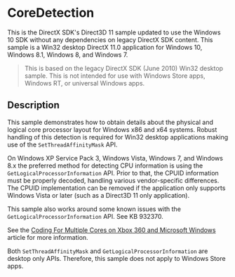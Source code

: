 # CoreDetection

This is the DirectX SDK's Direct3D 11 sample updated to use the Windows 10 SDK without any dependencies on legacy DirectX SDK content. This sample is a Win32 desktop DirectX 11.0 application for Windows 10, Windows 8.1, Windows 8, and Windows 7. 

> This is based on the legacy DirectX SDK (June 2010) Win32 desktop sample. This is not intended for use with Windows Store apps, Windows RT, or universal Windows apps.

## Description

This sample demonstrates how to obtain details about the physical and logical core processor layout for Windows x86 and x64 systems. Robust handling of this detection is required for Win32 desktop applications making use of the `SetThreadAffinityMask` API.

On Windows XP Service Pack 3, Windows Vista, Windows 7, and Windows 8.x the preferred method for detecting CPU information is using the `GetLogicalProcessorInformation` API. Prior to that, the CPUID information must be properly decoded, handling various vendor-specific differences. The CPUID implementation can be removed if the application only supports Windows Vista or later (such as a Direct3D 11 only application).

This sample also works around some known issues with the `GetLogicalProcessorInformation` API. See KB 932370.

See the [Coding For Multiple Cores on Xbox 360 and Microsoft Windows](https://learn.microsoft.com/en-us/windows/win32/dxtecharts/coding-for-multiple-cores) article for more information. 

Both `SetThreadAffinityMask` and `GetLogicalProcessorInformation` are desktop only APIs. Therefore, this sample does not apply to Windows Store apps.
